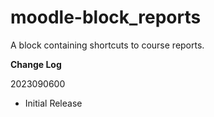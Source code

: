 # moodle-block_reports

A block containing shortcuts to course reports.

**Change Log**

2023090600
- Initial Release